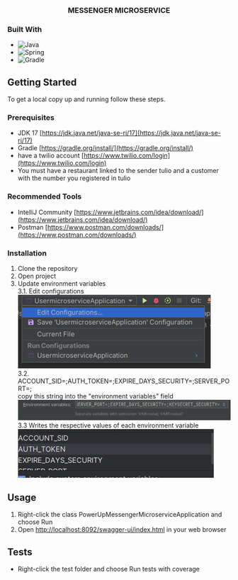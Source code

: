 <br />
<div align="center">
<h3 align="center">MESSENGER MICROSERVICE</h3>

</div>

### Built With

* ![Java](https://img.shields.io/badge/java-%23ED8B00.svg?style=for-the-badge&logo=java&logoColor=white)
* ![Spring](https://img.shields.io/badge/Spring-6DB33F?style=for-the-badge&logo=spring&logoColor=white)
* ![Gradle](https://img.shields.io/badge/Gradle-02303A.svg?style=for-the-badge&logo=Gradle&logoColor=white)


<!-- GETTING STARTED -->
## Getting Started

To get a local copy up and running follow these steps.

### Prerequisites

* JDK 17 [https://jdk.java.net/java-se-ri/17](https://jdk.java.net/java-se-ri/17)
* Gradle [https://gradle.org/install/](https://gradle.org/install/)
* have a twilio account [https://www.twilio.com/login](https://www.twilio.com/login)
* You must have a restaurant linked to the sender tulio and a customer with the number you registered in tulio

### Recommended Tools
* IntelliJ Community [https://www.jetbrains.com/idea/download/](https://www.jetbrains.com/idea/download/)
* Postman [https://www.postman.com/downloads/](https://www.postman.com/downloads/)

### Installation

1. Clone the repository
2. Open project
3. Update environment variables
   <br>
   3.1. Edit configurations<br>
   ![#](src/main/resources/img/stepOne.png)
   <br>
   3.2. ACCOUNT_SID=;AUTH_TOKEN=;EXPIRE_DAYS_SECURITY=;SERVER_PORT=;
   <br>
   copy this string into the "environment variables" field<br>
   ![#](src/main/resources/img/stepTwo.png)
   <br>
   3.3 Writes the respective values of each environment variable
   <br>
   ![img.png](src/main/resources/img/stepThree.png)
<!-- USAGE -->
## Usage

1. Right-click the class PowerUpMessengerMicroserviceApplication and choose Run
2. Open [http://localhost:8092/swagger-ui/index.html](http://localhost:8092/swagger-ui/index.html) in your web browser

<!-- ROADMAP -->
## Tests

- Right-click the test folder and choose Run tests with coverage